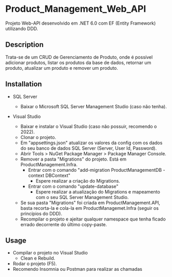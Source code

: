 # Product_Management_Web_API

Projeto Web-API desenvolvido em .NET 6.0 com EF (Entity Framework) utilizando DDD.

## Description
Trata-se de um CRUD de Gerenciamento de Produto, onde é possível adicionar produtos, listar os produtos da base de dados, retornar um produto, atualizar um produto e remover um produto.

## Installation
- SQL Server
	- Baixar o Microsoft SQL Server Management Studio (caso não tenha).

- Visual Studio
	- Baixar e instalar o Visual Studio (caso não possuir, recomendo o 2022).
	- Clonar o projeto.
	- Em "appsettings.json" atualizar os valores da config com os dados do seu banco de dados SQL Server (Server, User Id, Password).
	- Abrir Tools > NuGet Package Manager > Package Manager Console.
  - Remover a pasta "Migrations" do projeto. Está em ProductManagement.Infra.
	- Entrar com o comando "add-migration ProductManagementDB -context DBContext"
		- Espere realizar a criação do Migrations.
	- Entrar com o comando "update-database"
		- Espere realizar a atualização do Migrations e mapeamento com o seu SQL Server Management Studio.
  - Se sua pasta "Migrations" foi criada em ProductManagement.API, basta recorta-la e cola-la em ProductManagemet.Infra (seguir os princípios do DDD).
  - Recompilar o projeto e ajeitar qualquer namespace que tenha ficado errado decorrente do último copy-paste.

## Usage
- Compilar o projeto no Visual Studio
	- Clean e Rebuild.
- Rodar o projeto (F5).
- Recomendo Insomnia ou Postman para realizar as chamadas
